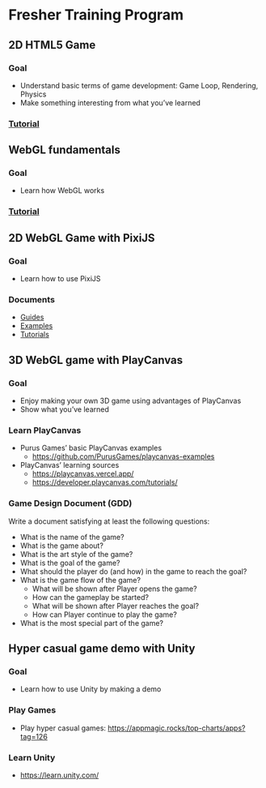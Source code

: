 # Fresher Training Program

## 2D HTML5 Game

### Goal
* Understand basic terms of game development: Game Loop, Rendering, Physics
* Make something interesting from what you’ve learned

### [Tutorial](2D%20Context/0.introduction.md)

## WebGL fundamentals

### Goal
* Learn how WebGL works

### [Tutorial](WebGL/introduction.md)

## 2D WebGL Game with PixiJS

### Goal
- Learn how to use PixiJS

### Documents
- [Guides](https://pixijs.com/8.x/guides)
- [Examples](https://pixijs.com/8.x/examples)
- [Tutorials](https://pixijs.com/8.x/tutorials)


## 3D WebGL game with PlayCanvas

### Goal
* Enjoy making your own 3D game using advantages of PlayCanvas
* Show what you’ve learned

### Learn PlayCanvas
* Purus Games’ basic PlayCanvas examples
  * https://github.com/PurusGames/playcanvas-examples
* PlayCanvas’ learning sources
  * https://playcanvas.vercel.app/
  * https://developer.playcanvas.com/tutorials/

### Game Design Document (GDD)
Write a document satisfying at least the following questions:
* What is the name of the game?
* What is the game about?
* What is the art style of the game?
* What is the goal of the game?
* What should the player do (and how) in the game to reach the goal?
* What is the game flow of the game?
  * What will be shown after Player opens the game?
  * How can the gameplay be started?
  * What will be shown after Player reaches the goal?
  * How can Player continue to play the game?
* What is the most special part of the game?

## Hyper casual game demo with Unity

### Goal
* Learn how to use Unity by making a demo

### Play Games
* Play hyper casual games: https://appmagic.rocks/top-charts/apps?tag=126

### Learn Unity
* https://learn.unity.com/
